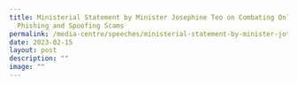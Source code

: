 ```yaml
---
title: Ministerial Statement by Minister Josephine Teo on Combating Online
  Phishing and Spoofing Scams
permalink: /media-centre/speeches/ministerial-statement-by-minister-joteo-on-combating-online-phishing/
date: 2023-02-15
layout: post
description: ""
image: ""
---
```

